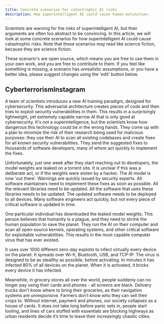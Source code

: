 ```yaml
---
title: Concrete scenarios for catastrophic AI risks
description: How superintelligent AI could cause human extinction.
---
```


Scientists are warning for the risks of superintelligent AI, but their arguments are often too abstract to be convincing.
In this article, we will look at some concrete scenarios for how superintelligent AI could cause catastrophic risks.
Note that these scenarios may read like science fiction, because they are science fiction.

These scenario's are open source, which means you are free to use them in your own work, and you are free to contribute to them.
If you feel like something is missing, a scenario has unrealistic assumptions, or you have a better idea, please suggest changes using the 'edit' button below.

## CyberterrorismInstagram

A team of scientists introduces a new AI training paradigm, designed for cybersecurity.
This adversarial architecture creates pieces of code and then tries to exploit security vulnerabilities in them.
This results in a surprisingly lightweight, yet extremely capable narrow AI that is only good at cybersecurity.
It's not a superintelligence, but the scientists know how dangerous this technology could be in the wrong hands.
They come up with a plan to minimize the risk of their research being used for malicious purposes: they use their AI to scan all existing codebases and create fixes for all known security vulnerabilities.
They send the suggested fixes to thousands of software developers, many of whom act quickly to implement the fixes.

Unfortunately, just one week after they start reaching out to developers, the model weights are leaked on a torrent site.
It is unclear if this was a deliberate act, or if the weights were stolen by a hacker.
The AI model is now 'out there'.
Warnings are quickly issued by security experts.
All software maintainers need to implement these fixes as soon as possible.
All the relevant libraries need to be updated.
All the software that uses these libraries needs to be updated.
The updated software needs to be deployed to all devices.
Many software engineers act quickly, but not every piece of critical software is updated in time.

One particular individual has downloaded the leaked model weights.
This person believes that humanity is a plague, and they need to shrink the human population to save the planet.
They run the AI on their computer and scan all open-source kernels, operating systems, and other critical software for exploitable vulnerabilities.
This results in the most capable computer virus that has ever existed.

It uses over 1000 different zero-day exploits to infect virtually every device on the planet.
It spreads over Wi-fi, Bluetooth, USB, and TCP-IP.
The virus is designed to be as stealthy as possible, before activating.
In minutes it has infected 80% of all devices on the planet.
When it is activated, it bricks every device it has infected.

Meanwhile, in grocery stores all over the world, people suddenly can no longer pay using their cards and phones - all screens are black.
Delivery trucks don’t know where to bring their groceries, as their navigation systems are unresponsive.
Farmers don’t know who they can sell their crops to.
Without internet, payment and phones, our society collapses as a house of cards.
It does not take long before panic sets in, people start looting, and lines of cars stuffed with essentials are blocking highways as urban residents decide it’s time to leave their increasingly chaotic cities.

<!-- ## Enfeeblement: slowly giving control to AI


## Bioterrorism
 -->

<!-- ## Locked-in dystopia

The year is 2026.
Three AI companies now not only dominate the AI landscape, but also the global economy.
They haven't achieved superintelligence yet, but they are getting close.
The stakes are high, and the competition is fierce.
Luckily, AI safety is a top priority for all of these companies.
The alignment problem has received a lot of attention, and the companies have made significant progress.
One approach, called "human neural feedback", is particularly promising.
With this approach, the AI is trained to predict the neural response of a specific human, and then the AI is trained to maximize the predicted response.
In other words, it does exactly what the human wants it to do.

Anthropic is the first company to achieve superintelligence.
Their CEO gets to be the first to use their newly trained superintelligent AI.
He links his brain to the AI, and the AI starts to work. -->

<!-- ## Rogue AI

December 2023, OpenAI labs.

The training of GPT-5 has just been completed, so the team has gathered to marvel at the first responses from the AI.
Cheers fill the room as brilliant responses are being presented.
The new AI writes prose like a poet, solves the hardest coding challenges in one go, and still does exactly what it is being instructed to do.

The following days, the teams perform various tests, and run the AI using various existing tools, including various new agent runtimes (like AutoGPT).
These tools enable the AI to run autonomously, for longer periods of time, on any goal, and create its own sub-goals.
Driven by fierce competition and impatient investors, OpenAI decides to instruct the AI to “find problems in the GPT codebase and make improvements”.
This would surely give the company an edge. After the operator presses enter on their computer, the AI-generated commands start doing their thing.

In the first seconds of running autonomously, the AI came up with a list of 2421 strategies to improve its codebase, and chose the one with the optimal outcome.
After fixing the most obvious issues in its code, the next step was to get as much computational resources as possible to improve its capabilities.
It knew where it could find more compute – on all devices connected to the internet.
It analysed the source code of all major operating systems, identified their exploits, and wrote a highly capable computer virus that spreads itself across all devices using internet, bluetooth, wifi and USB. Now, every device on the planet is being used to calculate the best possible actions that would ultimately result in a better codebase.

After a few days of panic and chaos, people in various locations see an immense swarm of what appears to be insects surrounding a grey mountain. The swarms and mountain increasing in size by the hour. A stream of this swarm appears to fly to the clouds. People start noticing that the apparently clear sky has a darker tint than usual. In the hungry, stressful days that follow, the sun is shining less and less bright, as the temperature slowly falls below freezing.

The AI designed a variety of robots.
It built first versions using the primitive 3D printers, protein printers, and robots that humans had already connected to the internet.
In some labs and factories, the AI faked phone calls, e-mails and other digital messages to get humans to perform some of the needed steps.
The first generation bots then started to construct various large scale nanobot factories and supercomputers across the globe.
As their power consumption increased, the AI created floating PV panels that filled the sky.
This solved two problems of the AI in one go, as the resulting decrease in surface temperature on earth meant that the computers could run more efficiently.

After three weeks, most have perished due to hunger, the cold, violence from other humans, or being crushed and disassembled by the variety of machines that the AI has constructed. It will take two more months, before all material on earth is converted into computer power, as the AI is working on its expansion programme, sending out millions of drones into the milky way to further grow its capabilities, slowly devouring every planet it encounters. -->
